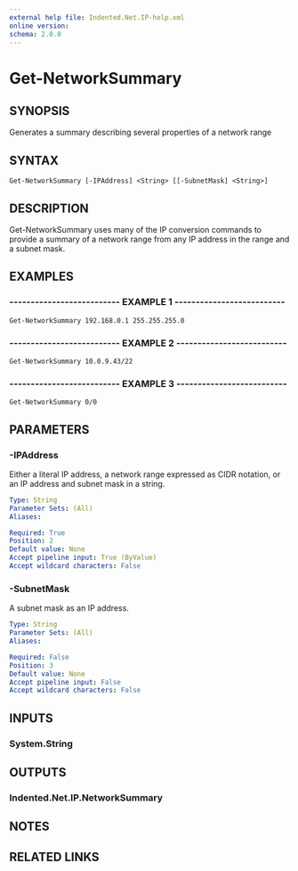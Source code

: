 ```yaml
---
external help file: Indented.Net.IP-help.xml
online version: 
schema: 2.0.0
---
```


# Get-NetworkSummary

## SYNOPSIS
Generates a summary describing several properties of a network range

## SYNTAX

```
Get-NetworkSummary [-IPAddress] <String> [[-SubnetMask] <String>]
```

## DESCRIPTION
Get-NetworkSummary uses many of the IP conversion commands to provide a summary of a network range from any IP address in the range and a subnet mask.

## EXAMPLES

### -------------------------- EXAMPLE 1 --------------------------
```
Get-NetworkSummary 192.168.0.1 255.255.255.0
```

### -------------------------- EXAMPLE 2 --------------------------
```
Get-NetworkSummary 10.0.9.43/22
```

### -------------------------- EXAMPLE 3 --------------------------
```
Get-NetworkSummary 0/0
```

## PARAMETERS

### -IPAddress
Either a literal IP address, a network range expressed as CIDR notation, or an IP address and subnet mask in a string.

```yaml
Type: String
Parameter Sets: (All)
Aliases: 

Required: True
Position: 2
Default value: None
Accept pipeline input: True (ByValue)
Accept wildcard characters: False
```

### -SubnetMask
A subnet mask as an IP address.

```yaml
Type: String
Parameter Sets: (All)
Aliases: 

Required: False
Position: 3
Default value: None
Accept pipeline input: False
Accept wildcard characters: False
```

## INPUTS

### System.String

## OUTPUTS

### Indented.Net.IP.NetworkSummary

## NOTES

## RELATED LINKS

